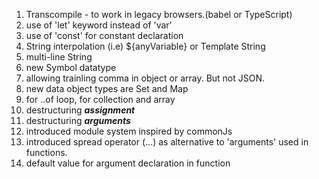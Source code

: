 1. Transcompile -  to work in legacy browsers.\(babel or TypeScript\)
2. use of 'let' keyword instead of 'var'
3. use of 'const' for constant declaration
4. String interpolation \(i.e\) ${anyVariable} or Template String
5. multi-line String
6. new Symbol datatype
7. allowing trainling comma in object or array. But not JSON.
8. new data object types are  Set and Map
9. for ..of loop, for collection and array
10. destructuring _**assignment**_
11. destructuring _**arguments**_
12. introduced module system inspired by commonJs
13. introduced spread operator \(...\) as alternative to 'arguments' used in functions.
14. default value for argument declaration in function

